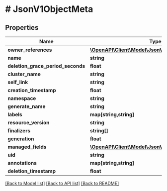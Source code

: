 # # JsonV1ObjectMeta

## Properties

Name | Type | Description | Notes
------------ | ------------- | ------------- | -------------
**owner_references** | [**\OpenAPI\Client\Model\JsonV1OwnerReference[]**](JsonV1OwnerReference.md) |  | [optional]
**name** | **string** |  | [optional]
**deletion_grace_period_seconds** | **float** |  | [optional]
**cluster_name** | **string** |  | [optional]
**self_link** | **string** |  | [optional]
**creation_timestamp** | **float** |  | [optional]
**namespace** | **string** |  | [optional]
**generate_name** | **string** |  | [optional]
**labels** | **map[string,string]** |  | [optional]
**resource_version** | **string** |  | [optional]
**finalizers** | **string[]** |  | [optional]
**generation** | **float** |  | [optional]
**managed_fields** | [**\OpenAPI\Client\Model\JsonV1ManagedFieldsEntry[]**](JsonV1ManagedFieldsEntry.md) |  | [optional]
**uid** | **string** |  | [optional]
**annotations** | **map[string,string]** |  | [optional]
**deletion_timestamp** | **float** |  | [optional]

[[Back to Model list]](../../README.md#models) [[Back to API list]](../../README.md#endpoints) [[Back to README]](../../README.md)
